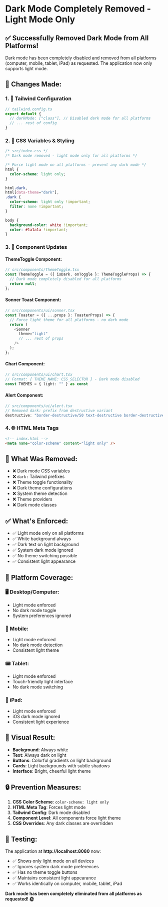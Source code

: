 # Dark Mode Completely Removed - Light Mode Only

## ✅ **Successfully Removed Dark Mode from All Platforms!**

Dark mode has been completely disabled and removed from all platforms (computer, mobile, tablet, iPad) as requested. The application now only supports light mode.

## 🔧 **Changes Made:**

### **1. 📱 Tailwind Configuration**
```typescript
// tailwind.config.ts
export default {
  // darkMode: ["class"], // Disabled dark mode for all platforms
  // ... rest of config
}
```

### **2. 🎨 CSS Variables & Styling**
```css
/* src/index.css */
/* Dark mode removed - light mode only for all platforms */

/* Force light mode on all platforms - prevent any dark mode */
html {
  color-scheme: light only;
}

html.dark,
html[data-theme="dark"],
.dark {
  color-scheme: light only !important;
  filter: none !important;
}

body {
  background-color: white !important;
  color: #1a1a1a !important;
}
```

### **3. 🔧 Component Updates**

#### **ThemeToggle Component:**
```typescript
// src/components/ThemeToggle.tsx
const ThemeToggle = ({ isDark, onToggle }: ThemeToggleProps) => {
  // Dark mode completely disabled for all platforms
  return null;
};
```

#### **Sonner Toast Component:**
```typescript
// src/components/ui/sonner.tsx
const Toaster = ({ ...props }: ToasterProps) => {
  // Force light theme for all platforms - no dark mode
  return (
    <Sonner
      theme="light"
      // ... rest of props
    />
  );
};
```

#### **Chart Component:**
```typescript
// src/components/ui/chart.tsx
// Format: { THEME_NAME: CSS_SELECTOR } - Dark mode disabled
const THEMES = { light: "" } as const
```

#### **Alert Component:**
```typescript
// src/components/ui/alert.tsx
// Removed dark: prefix from destructive variant
destructive: "border-destructive/50 text-destructive border-destructive [&>svg]:text-destructive"
```

### **4. 🌐 HTML Meta Tags**
```html
<!-- index.html -->
<meta name="color-scheme" content="light only" />
```

## 🚫 **What Was Removed:**

- ❌ Dark mode CSS variables
- ❌ `dark:` Tailwind prefixes
- ❌ Theme toggle functionality
- ❌ Dark theme configurations
- ❌ System theme detection
- ❌ Theme providers
- ❌ Dark mode classes

## ✅ **What's Enforced:**

- ✅ Light mode only on all platforms
- ✅ White background always
- ✅ Dark text on light background
- ✅ System dark mode ignored
- ✅ No theme switching possible
- ✅ Consistent light appearance

## 📱 **Platform Coverage:**

### **🖥️ Desktop/Computer:**
- Light mode enforced
- No dark mode toggle
- System preferences ignored

### **📱 Mobile:**
- Light mode enforced
- No dark mode detection
- Consistent light theme

### **📟 Tablet:**
- Light mode enforced
- Touch-friendly light interface
- No dark mode switching

### **🍎 iPad:**
- Light mode enforced
- iOS dark mode ignored
- Consistent light experience

## 🎨 **Visual Result:**

- **Background**: Always white
- **Text**: Always dark on light
- **Buttons**: Colorful gradients on light background
- **Cards**: Light backgrounds with subtle shadows
- **Interface**: Bright, cheerful light theme

## 🔒 **Prevention Measures:**

1. **CSS Color Scheme**: `color-scheme: light only`
2. **HTML Meta Tag**: Forces light mode
3. **Tailwind Config**: Dark mode disabled
4. **Component Level**: All components force light theme
5. **CSS Overrides**: Any dark classes are overridden

## 🎯 **Testing:**

The application at **http://localhost:8080** now:
- ✅ Shows only light mode on all devices
- ✅ Ignores system dark mode preferences
- ✅ Has no theme toggle buttons
- ✅ Maintains consistent light appearance
- ✅ Works identically on computer, mobile, tablet, iPad

**Dark mode has been completely eliminated from all platforms as requested! 🌞**
